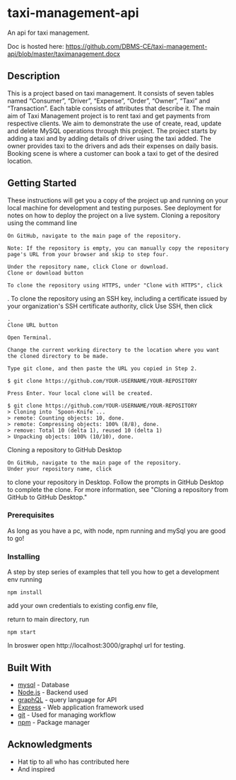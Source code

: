 # taxi-management-api

An api for taxi management.

Doc is hosted here: https://github.com/DBMS-CE/taxi-management-api/blob/master/taximanagement.docx

## Description

This is a project based on taxi management. It consists of seven tables named “Consumer”, “Driver”, “Expense”, “Order”, “Owner”, “Taxi” and “Transaction”. Each table consists of attributes that describe it. The main aim of Taxi Management project is to rent taxi and get payments from respective clients. We aim to demonstrate the use of create, read, update and delete MySQL operations through this project. The project starts by adding a taxi and by adding details of driver using the taxi added. The owner provides taxi to the drivers and ads their expenses on daily basis. Booking scene is where a customer can book a taxi to get of the desired location.

## Getting Started

These instructions will get you a copy of the project up and running on your local machine for development and testing purposes. See deployment for notes on how to deploy the project on a live system.
Cloning a repository using the command line

    On GitHub, navigate to the main page of the repository.

    Note: If the repository is empty, you can manually copy the repository page's URL from your browser and skip to step four.

    Under the repository name, click Clone or download.
    Clone or download button

    To clone the repository using HTTPS, under "Clone with HTTPS", click 

. To clone the repository using an SSH key, including a certificate issued by your organization's SSH certificate authority, click Use SSH, then click

    .
    Clone URL button

    Open Terminal.

    Change the current working directory to the location where you want the cloned directory to be made.

    Type git clone, and then paste the URL you copied in Step 2.

    $ git clone https://github.com/YOUR-USERNAME/YOUR-REPOSITORY

    Press Enter. Your local clone will be created.

    $ git clone https://github.com/YOUR-USERNAME/YOUR-REPOSITORY
    > Cloning into `Spoon-Knife`...
    > remote: Counting objects: 10, done.
    > remote: Compressing objects: 100% (8/8), done.
    > remove: Total 10 (delta 1), reused 10 (delta 1)
    > Unpacking objects: 100% (10/10), done.

Cloning a repository to GitHub Desktop

    On GitHub, navigate to the main page of the repository.
    Under your repository name, click 

to clone your repository in Desktop. Follow the prompts in GitHub Desktop to complete the clone. For more information, see "Cloning a repository from GitHub to GitHub Desktop."


### Prerequisites

As long as you have a pc, with node, npm running and mySql you are good to go!

### Installing

A step by step series of examples that tell you how to get a development env running

```
npm install
```
add your own credentials to existing config.env file,

return to main directory, run

```
npm start
```
In broswer open http://localhost:3000/graphql url for testing.

## Built With

* [mysql](https://dev.mysql.com/doc/) - Database
* [Node.js](https://nodejs.org/en/docs/) - Backend used
* [graphQL](https://graphql.org/learn/) - query language for API
* [Express](https://expressjs.com/en/4x/api.html) - Web application framework used
* [git](https://guides.github.com/) - Used for managing workflow
* [npm](https://docs.npmjs.com/) - Package manager

## Acknowledgments

* Hat tip to all who has contributed here
* And inspired 
